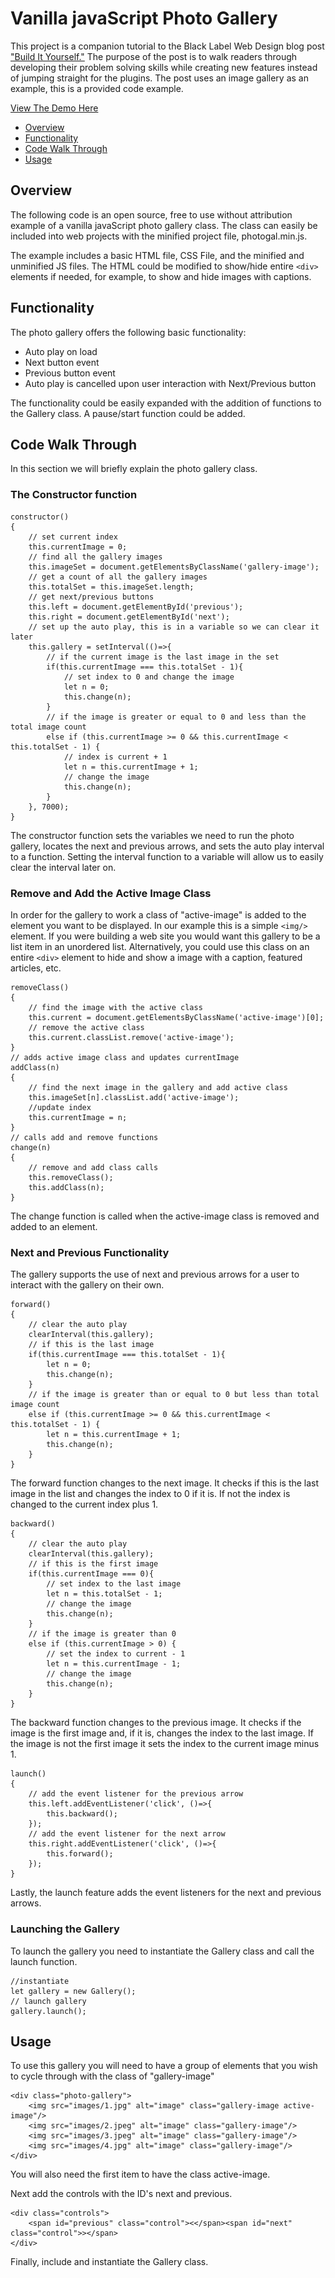 # Vanilla javaScript Photo Gallery

This project is a companion tutorial to the Black Label Web Design blog post ["Build It Yourself."](http://www.blacklabelwebdesign.com/blog/posts/build-it-yourself) The purpose of the post is to walk readers through developing their problem solving skills while creating new features instead of jumping straight for the plugins. The post uses an image gallery as an example, this is a provided code example.

[View The Demo Here](https://blwd.github.io/jsPhotoGal/)

- [Overview](#overview)
- [Functionality](#functionality)
- [Code Walk Through](#code-walk-through)
- [Usage](#usage)

## Overview
The following code is an open source, free to use without attribution example of a vanilla javaScript photo gallery class. The class can easily be included into web projects with the minified project file, photogal.min.js.

The example includes a basic HTML file, CSS File, and the minified and unminified JS files. The HTML could be modified to show/hide entire `<div>` elements if needed, for example, to show and hide images with captions.

## Functionality
The photo gallery offers the following basic functionality:

- Auto play on load
- Next button event
- Previous button event
- Auto play is cancelled upon user interaction with Next/Previous button

The functionality could be easily expanded with the addition of functions to the Gallery class. A pause/start function could be added.

## Code Walk Through

In this section we will briefly explain the photo gallery class.

### The Constructor function

    constructor()
    {
        // set current index
        this.currentImage = 0;
        // find all the gallery images
        this.imageSet = document.getElementsByClassName('gallery-image');
        // get a count of all the gallery images
        this.totalSet = this.imageSet.length;
        // get next/previous buttons
        this.left = document.getElementById('previous');
        this.right = document.getElementById('next');
        // set up the auto play, this is in a variable so we can clear it later
        this.gallery = setInterval(()=>{
            // if the current image is the last image in the set
            if(this.currentImage === this.totalSet - 1){
                // set index to 0 and change the image
                let n = 0;
                this.change(n);
            }
            // if the image is greater or equal to 0 and less than the total image count
            else if (this.currentImage >= 0 && this.currentImage < this.totalSet - 1) {
                // index is current + 1
                let n = this.currentImage + 1;
                // change the image
                this.change(n);
            }
        }, 7000);
    }

The constructor function sets the variables we need to run the photo gallery, locates the next and previous arrows, and sets the auto play interval to a function. Setting the interval function to a variable will allow us to easily clear the interval later on.

### Remove and Add the Active Image Class

In order for the gallery to work a class of "active-image" is added to the element you want to be displayed. In our example this is a simple `<img/>` element. If you were building a web site you would want this gallery to be a list item in an unordered list. Alternatively, you could use this class on an entire `<div>` element to hide and show a image with a caption, featured articles, etc.

    removeClass()
    {
        // find the image with the active class
        this.current = document.getElementsByClassName('active-image')[0];
        // remove the active class
        this.current.classList.remove('active-image');
    }
    // adds active image class and updates currentImage
    addClass(n)
    {
        // find the next image in the gallery and add active class
        this.imageSet[n].classList.add('active-image');
        //update index
        this.currentImage = n;
    }
    // calls add and remove functions
    change(n)
    {
        // remove and add class calls
        this.removeClass();
        this.addClass(n);
    }

The change function is called when the active-image class is removed and added to an element.

### Next and Previous Functionality

The gallery supports the use of next and previous arrows for a user to interact with the gallery on their own.

    forward()
    {
        // clear the auto play
        clearInterval(this.gallery);
        // if this is the last image
        if(this.currentImage === this.totalSet - 1){
            let n = 0;
            this.change(n);
        }
        // if the image is greater than or equal to 0 but less than total image count
        else if (this.currentImage >= 0 && this.currentImage < this.totalSet - 1) {
            let n = this.currentImage + 1;
            this.change(n);
        }
    }

The forward function changes to the next image. It checks if this is the last image in the list and changes the index to 0 if it is. If not the index is changed to the current index plus 1.

    backward()
    {
        // clear the auto play
        clearInterval(this.gallery);
        // if this is the first image
        if(this.currentImage === 0){
            // set index to the last image
            let n = this.totalSet - 1;
            // change the image
            this.change(n);
        }
        // if the image is greater than 0
        else if (this.currentImage > 0) {
            // set the index to current - 1
            let n = this.currentImage - 1;
            // change the image
            this.change(n);
        }
    }

The backward function changes to the previous image. It checks if the image is the first image and, if it is, changes the index to the last image. If the image is not the first image it sets the index to the current image minus 1.

    launch()
    {
        // add the event listener for the previous arrow
        this.left.addEventListener('click', ()=>{
            this.backward();
        });
        // add the event listener for the next arrow
        this.right.addEventListener('click', ()=>{
            this.forward();
        });
    }

Lastly, the launch feature adds the event listeners for the next and previous arrows.

### Launching the Gallery

To launch the gallery you need to instantiate the Gallery class and call the launch function.

    //instantiate
    let gallery = new Gallery();
    // launch gallery
    gallery.launch();

## Usage

To use this gallery you will need to have a group of elements that you wish to cycle through with the class of "gallery-image"

    <div class="photo-gallery">
        <img src="images/1.jpg" alt="image" class="gallery-image active-image"/>
        <img src="images/2.jpeg" alt="image" class="gallery-image"/>
        <img src="images/3.jpeg" alt="image" class="gallery-image"/>
        <img src="images/4.jpg" alt="image" class="gallery-image"/>
    </div>

You will also need the first item to have the class active-image.

Next add the controls with the ID's next and previous.

    <div class="controls">
        <span id="previous" class="control"><</span><span id="next" class="control">></span>
    </div>

Finally, include and instantiate the Gallery class.
